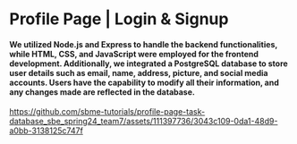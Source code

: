 # Profile Page | Login & Signup

#### We utilized Node.js and Express to handle the backend functionalities, while HTML, CSS, and JavaScript were employed for the frontend development. Additionally, we integrated a PostgreSQL database to store user details such as email, name, address, picture, and social media accounts. Users have the capability to modify all their information, and any changes made are reflected in the database.

https://github.com/sbme-tutorials/profile-page-task-database_sbe_spring24_team7/assets/111397736/3043c109-0da1-48d9-a0bb-3138125c747f
